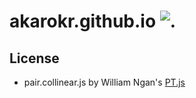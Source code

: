 # akarokr.github.io ![.](https://raw.githubusercontent.com/akarokr/akarokr.github.io/master/favicon.ico)

## License

* pair.collinear.js by William Ngan's [PT.js](http://williamngan.github.io/pt/demo/index.html?name=pair.collinear)
